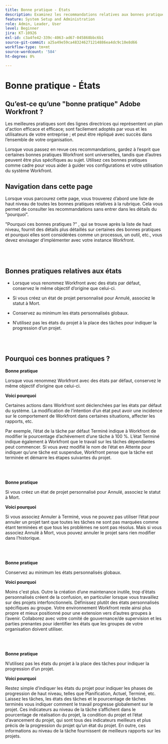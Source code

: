 ```yaml
---
title: Bonne pratique - États
description: Examinez les recommandations relatives aux bonnes pratiques des experts d’Adobe Workfront concernant la configuration, la gestion et l’utilisation des statuts Workfront.
feature: System Setup and Administration
role: Admin, Leader, User
level: Beginner
jira: KT-10926
exl-id: c3a4fe42-339c-4063-ad67-045868bbc6b1
source-git-commit: a25a49e59ca483246271214886ea4dc9c10e8d66
workflow-type: tm+mt
source-wordcount: '584'
ht-degree: 0%

---
```


# Bonne pratique - États

## Qu’est-ce qu’une &quot;bonne pratique&quot; Adobe Workfront ?

Les meilleures pratiques sont des lignes directrices qui représentent un plan d&#39;action efficace et efficace; sont facilement adoptés par vous et les utilisateurs de votre entreprise ; et peut être répliqué avec succès dans l’ensemble de votre organisation.

Lorsque vous passez en revue ces recommandations, gardez à l’esprit que certaines bonnes pratiques Workfront sont universelles, tandis que d’autres peuvent être plus spécifiques au sujet. Utilisez ces bonnes pratiques comme cadre pour vous aider à guider vos configurations et votre utilisation du système Workfront.

## Navigation dans cette page

Lorsque vous parcourez cette page, vous trouverez d’abord une liste de haut niveau de toutes les bonnes pratiques relatives à la rubrique. Cela vous permet de consulter les recommandations sans entrer dans les détails du &quot;pourquoi&quot;.

&quot;Pourquoi ces bonnes pratiques ?&quot; , qui se trouve après la liste de haut niveau, fournit des détails plus détaillés sur certaines des bonnes pratiques et pourquoi elles sont considérées comme un processus, un outil, etc., vous devez envisager d’implémenter avec votre instance Workfront.

</br>
</br>

## Bonnes pratiques relatives aux états

* Lorsque vous renommez Workfront avec des états par défaut, conservez le même objectif d’origine que celui-ci.

* Si vous créez un état de projet personnalisé pour Annulé, associez le statut à Mort.

* Conservez au minimum les états personnalisés globaux.

* N’utilisez pas les états du projet à la place des tâches pour indiquer la progression d’un projet.


</br>
</br>



## Pourquoi ces bonnes pratiques ?

**Bonne pratique**

Lorsque vous renommez Workfront avec des états par défaut, conservez le même objectif d’origine que celui-ci.



**Voici pourquoi**

Certaines actions dans Workfront sont déclenchées par les états par défaut du système. La modification de l’intention d’un état peut avoir une incidence sur le comportement de Workfront dans certaines situations, affecter les rapports, etc.



Par exemple, l’état de la tâche par défaut Terminé indique à Workfront de modifier le pourcentage d’achèvement d’une tâche à 100 %. L’état Terminé indique également à Workfront que le travail sur les tâches dépendantes peut commencer. Si vous avez modifié le nom de l’état en Attente pour indiquer qu’une tâche est suspendue, Workfront pense que la tâche est terminée et démarre les étapes suivantes du projet.

</br>
</br>



**Bonne pratique**

Si vous créez un état de projet personnalisé pour Annulé, associez le statut à Mort.



**Voici pourquoi**

Si vous associez Annuler à Terminé, vous ne pouvez pas utiliser l’état pour annuler un projet tant que toutes les tâches ne sont pas marquées comme étant terminées et que tous les problèmes ne sont pas résolus. Mais si vous associez Annulé à Mort, vous pouvez annuler le projet sans rien modifier dans l’historique.


</br>
</br>

**Bonne pratique**

Conservez au minimum les états personnalisés globaux.



**Voici pourquoi**

Moins c&#39;est plus. Outre la création d’une maintenance inutile, trop d’états personnalisés créent de la confusion, en particulier lorsque vous travaillez sur des projets interfonctionnels. Définissez plutôt des états personnalisés spécifiques au groupe. Votre environnement Workfront reste ainsi plus propre et mieux positionné pour une extension vers d’autres groupes à l’avenir. Collaborez avec votre comité de gouvernance/de supervision et les parties prenantes pour identifier les états que les groupes de votre organisation doivent utiliser.


</br>
</br>

**Bonne pratique**

N’utilisez pas les états du projet à la place des tâches pour indiquer la progression d’un projet.



**Voici pourquoi**

Restez simple d’indiquer les états du projet pour indiquer les phases de progression de haut niveau, telles que Planification, Actuel, Terminé, etc. Laissez les tâches, les états des tâches et le pourcentage de tâches terminés vous indiquer comment le travail progresse globalement sur le projet. Ces indicateurs au niveau de la tâche s’affichent dans le pourcentage de réalisation du projet, la condition du projet et l’état d’avancement du projet, qui sont tous des indicateurs meilleurs et plus précis de la progression du projet qu’un état du projet. En outre, ces informations au niveau de la tâche fournissent de meilleurs rapports sur les projets.

